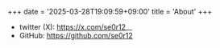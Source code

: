 +++
date = '2025-03-28T19:09:59+09:00'
title = 'About'
+++

- twitter (X): https://x.com/se0r12__
- GitHub: https://github.com/se0r12

